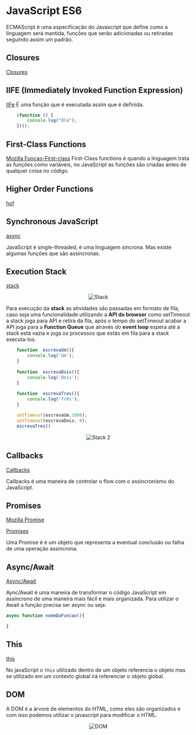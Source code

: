 # JavaScript ES6

ECMAScript é uma especificação do Javascript que define como a linguagem será mantida, funções que serão adicionadas ou retiradas seguindo assim um padrão. 

## Closures 

[Closures](https://github.com/Luuck4s/CS50-Mobile-Development-RN/tree/master/Aulas/Aula_2/0-closure.js)

## **IIFE** (Immediately Invoked Function Expression) 

[IIFe](https://github.com/Luuck4s/CS50-Mobile-Development-RN/tree/master/Aulas/Aula_2/1-iife.js)
É uma função que é executada assim que é definida. 

```javascript
	(function () { 
		console.log("Olá");
	})();
```

## First-Class Functions 

[Mozilla Funcao-First-class](https://developer.mozilla.org/pt-BR/docs/Glossario/Funcao-First-class)
First-Class functions é quando a linguagem trata as funções como variáveis, no JavaScript as funções são criadas antes de qualquer coisa no código. 


## Higher Order Functions 

[hof](https://github.com/Luuck4s/CS50-Mobile-Development-RN/tree/master/Aulas/Aula_2/2-hof.js)


##  Synchronous JavaScript

[async](https://github.com/Luuck4s/CS50-Mobile-Development-RN/tree/master/Aulas/Aula_2/3-async.js)

JavaScript é single-threaded, é uma linguagem síncrona. Mas existe algumas funções que são assíncronas.

## Execution Stack 

[stack](https://github.com/Luuck4s/CS50-Mobile-Development-RN/tree/master/Aulas/Aula_2/4-stack.js)

<p align="center">
	<img src="https://github.com/Luuck4s/CS50-Mobile-Development-RN/tree/master/Aulas/Aula_2/.github/stack.png" alt="Stack" >
</p>


Para execução da **stack** as atividades são passadas em formato de fila, caso seja uma funcionalidade utilizando a **API do browser** como setTimeout a stack joga para API e retira da fila, após o tempo do setTimeout acabar a API joga para a **Function Queue** que através do **event loop** espera até a stack está vazia e joga os processos que estão em fila para a stack executa-los.

```javascript 
	function  escrevaUm(){
		console.log('Um');
	}
	
	function  escrevaDois(){
		console.log('Dois');
	} 
	
	function  escrevaTres(){
		console.log('Três');
	} 

	setTimeout(escrevaUm,1000);
	setTimeout(escrevaDois, 0);
	escrevaTres()
```

<p align="center">
	<img src="https://github.com/Luuck4s/CS50-Mobile-Development-RN/tree/master/Aulas/Aula_2/.github/stack_2.png" alt="Stack 2" >
</p>


## Callbacks 

[Callbacks](https://github.com/Luuck4s/CS50-Mobile-Development-RN/tree/master/Aulas/Aula_2/5-callbacks.js)

Callbacks é uma maneira de controlar o flow com o assincronismo do JavaScript.

## Promises 

 [Mozilla Promise](https://developer.mozilla.org/pt-BR/docs/Web/JavaScript/Reference/Global_Objects/Promise)
 
[Promises](https://github.com/Luuck4s/CS50-Mobile-Development-RN/tree/master/Aulas/Aula_2/6-promises.js)
 
Uma Promise é  é um objeto que representa a eventual conclusão ou falha de uma operação assincrona. 


## Async/Await 

[Async/Await](https://github.com/Luuck4s/CS50-Mobile-Development-RN/tree/master/Aulas/Aula_2/7-asyncAwait.js)

Aync/Await é uma maneira de transformar o código JavaScript em assíncrono de uma maneira mais fácil e mais organizada. Para utilizar o Await a função precisa ser async ou seja:

```javascript
async function nomeDaFuncao(){

}
```

## This

[this](https://github.com/Luuck4s/CS50-Mobile-Development-RN/tree/master/Aulas/Aula_2/8-this.js)

No javaScript o `this` utilizado dentro de um objeto referencia o objeto mas se utilizado em um contexto global irá referenciar o objeto global. 


## DOM

A DOM é a árvore de elementos do HTML, como eles são organizados e com isso podemos utilizar o javascript para modificar o HTML.

<p align="center">
	<img src="https://github.com/Luuck4s/CS50-Mobile-Development-RN/tree/master/Aulas/Aula_2/.github/dom.png" alt="DOM" >
</p>